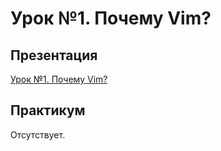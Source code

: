 # Урок №1. Почему Vim?

## Презентация

[Урок №1. Почему Vim?](lesson1.pdf)

## Практикум

Отсутствует.
